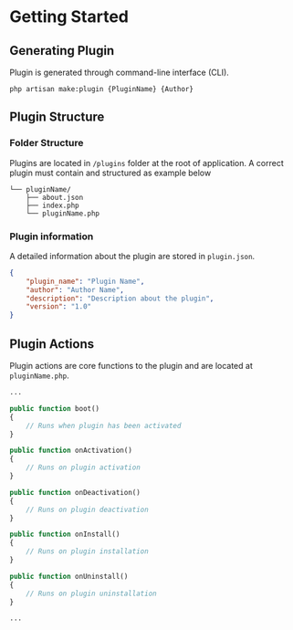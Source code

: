 # Getting Started

## Generating Plugin
Plugin is generated through command-line interface (CLI).
```base
php artisan make:plugin {PluginName} {Author}
```

## Plugin Structure
### Folder Structure
Plugins are located in `/plugins` folder at the root of application. A correct plugin must contain and structured as example below
```base
└── pluginName/
    ├── about.json
    ├── index.php
    └── pluginName.php
```
### Plugin information
A detailed information about the plugin are stored in `plugin.json`.
```json
{
    "plugin_name": "Plugin Name",
    "author": "Author Name",
    "description": "Description about the plugin",
    "version": "1.0"
}
```
## Plugin Actions
Plugin actions are core functions to the plugin and are located at `pluginName.php`.

```php
...

public function boot()
{
    // Runs when plugin has been activated
}

public function onActivation()
{
    // Runs on plugin activation
}

public function onDeactivation()
{
    // Runs on plugin deactivation
}

public function onInstall()
{
    // Runs on plugin installation
}

public function onUninstall()
{
    // Runs on plugin uninstallation
}

...
```